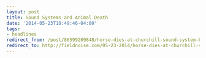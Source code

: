 ```yaml
---
layout: post 
title: Sound Systems and Animal Death
date: '2014-05-23T10:49:46-04:00' 
tags: 
- headlines 
redirect_from: /post/86599209848/horse-dies-at-churchill-sound-system-blamed/
redirect_to: http://fieldnoise.com/05-23-2014/horse-dies-at-churchill-sound-system-blamed.html
--- 
```


